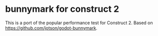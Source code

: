 # bunnymark for construct 2

This is a port of the popular performance test for Construct 2.  Based on https://github.com/jotson/godot-bunnymark.
